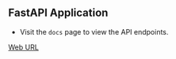 ## FastAPI Application
-  Visit the `docs` page to view the API endpoints.

[Web URL](https://fastapi-mark.herokuapp.com/)